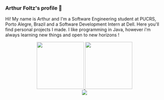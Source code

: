 ### Arthur Foltz's profile 👋

Hi! My name is Arthur and I'm a Software Engineering student at PUCRS, Porto Alegre, Brazil and a Software Development Intern at Dell. Here you'll find personal projects I made. I like programming in Java, however i'm always learning new things and open to new horizons !

<div align="center">
  <a href="https://github.com/ArthurFoltz">
    <img height="150em" src="https://github-readme-stats.vercel.app/api?username=ArthurFoltz&count_private=true&include_all_commits=true&show_icons=true&theme=radical&hide_border=false&show_owner=true"/>
    <img height="150em" src="https://github-readme-stats.vercel.app/api/top-langs/?username=ArthurFoltz&theme=radical&hide=html,css&hide_border=false&&layout=compact"/>
  </a>
</div>

<div align="center">
  <a href="https://www.linkedin.com/in/arthur-mariano/" target="_blank"><img src="https://img.shields.io/badge/-LinkedIn-%230077B5?style=for-the-badge&logo=linkedin&logoColor=white" target="_blank"></a> 
</div>


